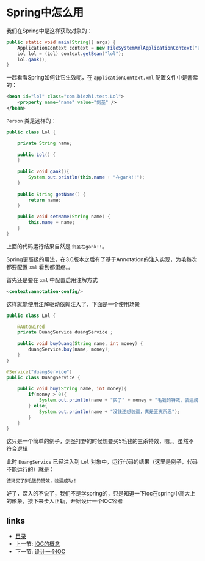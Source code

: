 # Spring中怎么用

我们在Spring中是这样获取对象的：

```java
public static void main(String[] args) {   
	ApplicationContext context = new FileSystemXmlApplicationContext("applicationContext.xml");   
	Lol lol = (Lol) context.getBean("lol");   
	lol.gank(); 
}
```

一起看看Spring如何让它生效呢，在 `applicationContext.xml` 配置文件中是酱紫的：

```xml
<bean id="lol" class="com.biezhi.test.Lol">
	<property name="name" value="剑圣" />   
</bean>  
```

`Person` 类是这样的：

```java
public class Lol {

	private String name;
	
	public Lol() {
	}
	
	public void gank(){
		System.out.println(this.name + "在gank!!");
	}
	
	public String getName() {
		return name;
	}

	public void setName(String name) {
		this.name = name;
	}
}
```

上面的代码运行结果自然是 `剑圣在gank!!`。

Spring更高级的用法，在3.0版本之后有了基于Annotation的注入实现，为毛每次都要配置 `Xml` 看到都蛋疼。。

首先还是要在 `xml` 中配置启用注解方式

```xml
<context:annotation-config/>  
```

这样就能使用注解驱动依赖注入了，下面是一个使用场景

```java
public class Lol {

	@Autowired
	private DuangService duangService ;
	
	public void buyDuang(String name, int money) {
		duangService.buy(name, money);
	}
}
```

```java
@Service("duangService")
public class DuangService {
	
	public void buy(String name, int money){
		if(money > 0){
			System.out.println(name + "买了" + money + "毛钱的特效，装逼成功！");
		} else{
			System.out.println(name + "没钱还想装逼，真是匪夷所思");
		}
	}
}
```

这只是一个简单的例子，剑圣打野的时候想要买5毛钱的三杀特效，嗯。。虽然不符合逻辑

此时 `DuangService` 已经注入到 `Lol` 对象中，运行代码的结果（这里是例子，代码不能运行的）就是：

```sh
德玛买了5毛钱的特效，装逼成功！
```

好了，深入的不说了，我们不是学spring的，只是知道一下ioc在spring中高大上的形象，接下来步入正轨，开始设计一个IOC容器

## links
   * [目录](<index.md>)
   * 上一节: [IOC的概念](<1.plan.md>)
   * 下一节: [设计一个IOC](<3.controller.md>)